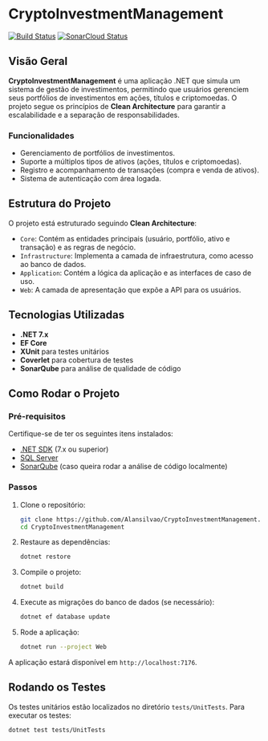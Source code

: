 # CryptoInvestmentManagement

[![Build Status](https://github.com/Alansilvao/CryptoInvestmentManagement/actions/workflows/ci-cd.yml/badge.svg)](https://github.com/Alansilvao/CryptoInvestmentManagement/actions)
[![SonarCloud Status](https://sonarcloud.io/api/project_badges/measure?project=Investiment&metric=alert_status)](http://localhost:9000/dashboard?id=Investiment)

## Visão Geral

**CryptoInvestmentManagement** é uma aplicação .NET que simula um sistema de gestão de investimentos, permitindo que usuários gerenciem seus portfólios de investimentos em ações, títulos e criptomoedas. O projeto segue os princípios de **Clean Architecture** para garantir a escalabilidade e a separação de responsabilidades.

### Funcionalidades

- Gerenciamento de portfólios de investimentos.
- Suporte a múltiplos tipos de ativos (ações, títulos e criptomoedas).
- Registro e acompanhamento de transações (compra e venda de ativos).
- Sistema de autenticação com área logada.

## Estrutura do Projeto

O projeto está estruturado seguindo **Clean Architecture**:

- `Core`: Contém as entidades principais (usuário, portfólio, ativo e transação) e as regras de negócio.
- `Infrastructure`: Implementa a camada de infraestrutura, como acesso ao banco de dados.
- `Application`: Contém a lógica da aplicação e as interfaces de caso de uso.
- `Web`: A camada de apresentação que expõe a API para os usuários.

## Tecnologias Utilizadas

- **.NET 7.x**
- **EF Core**
- **XUnit** para testes unitários
- **Coverlet** para cobertura de testes
- **SonarQube** para análise de qualidade de código

## Como Rodar o Projeto

### Pré-requisitos

Certifique-se de ter os seguintes itens instalados:

- [.NET SDK](https://dotnet.microsoft.com/download) (7.x ou superior)
- [SQL Server](https://www.microsoft.com/sql-server)
- [SonarQube](https://www.sonarqube.org/downloads/) (caso queira rodar a análise de código localmente)

### Passos

1. Clone o repositório:

    ```bash
    git clone https://github.com/Alansilvao/CryptoInvestmentManagement.git
    cd CryptoInvestmentManagement
    ```

2. Restaure as dependências:

    ```bash
    dotnet restore
    ```

3. Compile o projeto:

    ```bash
    dotnet build
    ```

4. Execute as migrações do banco de dados (se necessário):

    ```bash
    dotnet ef database update
    ```

5. Rode a aplicação:

    ```bash
    dotnet run --project Web
    ```

A aplicação estará disponível em `http://localhost:7176`.

## Rodando os Testes

Os testes unitários estão localizados no diretório `tests/UnitTests`. Para executar os testes:

```bash
dotnet test tests/UnitTests
